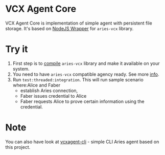 # VCX Agent Core
VCX Agent Core is implementation of simple agent with persistent file storage. It's based on
[NodeJS Wrapper](../../../wrappers/node) for `aries-vcx` library.

# Try it
1. First step is to [compile](../../../libvcx) `aries-vcx` library and make it available on your system.
2. You need to have `aries-vcx` compatible agency ready. See more [info](../../../README.md).
3. Run `test:threaded:integration`. This will run sample scenario where:Alice and Faber
    - establish Aries connection, 
    - Faber issues credential to Alice
    - Faber requests Alice to prove certain information using the credential. 
    
# Note 
You can also have look at [vcxagent-cli](../vcxagent-cli) - simple CLI Aries agent based 
on this project.